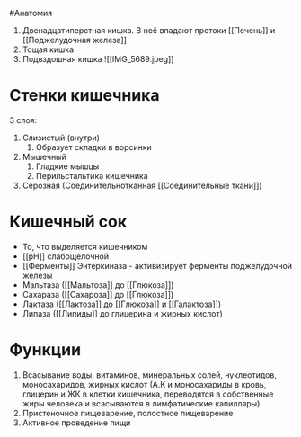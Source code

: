 #Анатомия 
1. Двенадцатиперстная кишка. В неё впадают протоки [[Печень]] и [[Поджелудочная железа]]
2. Тощая кишка
3. Подвздошная кишка
![[IMG_5689.jpeg]]
# Стенки кишечника
3 слоя:
1. Слизистый (внутри)
	1. Образует складки в ворсинки
2. Мышечный
	1. Гладкие мышцы
	2. Перильстальтика кишечника
3. Серозная (Соединительнотканная [[Соединительные ткани]])
# Кишечный сок
- То, что выделяется кишечником
- [[pH]] слабощелочной
- [[Ферменты]] Энтеркиназа - активизирует ферменты поджелудочной железы
- Мальтаза ([[Мальтоза]] до [[Глюкоза]])
- Сахараза ([[Сахароза]] до [[Глюкоза]])
- Лактаза ([[Лактоза]] до [[Глюкоза]] и [[Галактоза]])
- Липаза ([[Липиды]] до глицерина и жирных кислот) 
# Функции
1. Всасывание воды, витаминов, минеральных солей, нуклеотидов, моносахаридов, жирных кислот (А.К и моносахариды в кровь, глицерин и ЖК в клетки кишечника, переводятся в собственные жиры человека и всасываются в лимфатические капилляры)
2. Пристеночное пищеварение, полостное пищеварение
3. Активное проведение пищи 